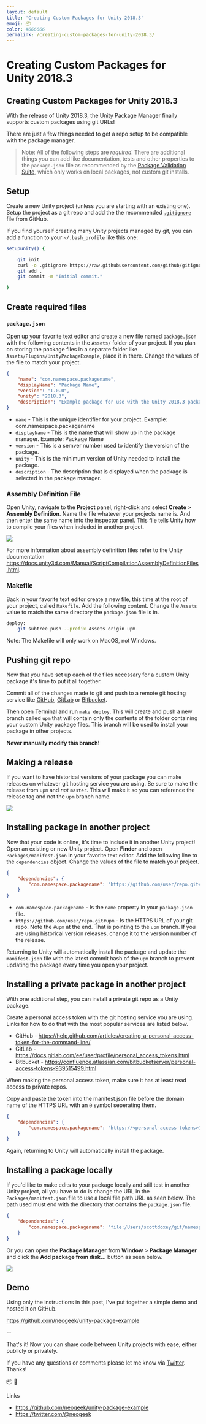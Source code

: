 ```yaml
---
layout: default
title: 'Creating Custom Packages for Unity 2018.3'
emoji: 📦
color: #666666
permalink: /creating-custom-packages-for-unity-2018.3/
---
```


# Creating Custom Packages for Unity 2018.3

## Creating Custom Packages for Unity 2018.3

With the release of Unity 2018.3, the Unity Package Manager finally supports custom packages using git URLs!

There are just a few things needed to get a repo setup to be compatible with the package manager.

> Note: All of the following steps are _required_. There are additional things you can add like documentation, tests and other properties to the `package.json` file as recommended by the [Package Validation Suite](https://docs.unity3d.com/Packages/com.unity.package-validation-suite@0.4/manual/index.html), which only works on local packages, not custom git installs.

## Setup

Create a new Unity project (unless you are starting with an existing one). Setup the project as a git repo and add the the recommended [`.gitignore`](https://github.com/github/gitignore/blob/master/Unity.gitignore) file from GitHub.

If you find yourself creating many Unity projects managed by git, you can add a function to your `~/.bash_profile` like this one:

```bash
setupunity() {

    git init
    curl -o .gitignore https://raw.githubusercontent.com/github/gitignore/master/Unity.gitignore
    git add .
    git commit -m "Initial commit."

}
```

## Create required files

### `package.json`

Open up your favorite text editor and create a new file named `package.json` with the following contents in the `Assets/` folder of your project. If you plan on storing the package files in a separate folder like `Assets/Plugins/UnityPackageExample`, place it in there. Change the values of the file to match your project.

```json
{
    "name": "com.namespace.packagename",
    "displayName": "Package Name",
    "version": "1.0.0",
    "unity": "2018.3",
    "description": "Example package for use with the Unity 2018.3 package manager."
}
```

-   `name` - This is the unique identifier for your project. Example: com.namespace.packagename
-   `displayName` - This is the name that will show up in the package manager. Example: Package Name
-   `version` - This is a semver number used to identify the version of the package.
-   `unity` - This is the minimum version of Unity needed to install the package.
-   `description` - The description that is displayed when the package is selected in the package manager.

### Assembly Definition File

Open Unity, navigate to the **Project** panel, right-click and select **Create** > **Assembly Definition**. Name the file whatever your projects name is. And then enter the same name into the inspector panel. This file tells Unity how to compile your files when included in another project.

![](/images/creating-custom-packages-for-unity-2018.3--assembly-definition-file.png)

For more information about assembly definition files refer to the Unity documentation <https://docs.unity3d.com/Manual/ScriptCompilationAssemblyDefinitionFiles.html>.

### Makefile

Back in your favorite text editor create a new file, this time at the root of your project, called `Makefile`. Add the following content. Change the `Assets` value to match the same directory the `package.json` file is in.

```bash
deploy:
	git subtree push --prefix Assets origin upm
```

Note: The Makefile will only work on MacOS, not Windows.

## Pushing git repo

Now that you have set up each of the files necessary for a custom Unity package it's time to put it all together.

Commit all of the changes made to git and push to a remote git hosting service like [GitHub](https://github.com/), [GitLab](https://about.gitlab.com/) or [Bitbucket](https://bitbucket.org/product).

Then open Terminal and run `make deploy`. This will create and push a new branch called `upm` that will contain only the contents of the folder containing your custom Unity package files. This branch will be used to install your package in other projects.

**Never manually modify this branch!**

## Making a release

If you want to have historical versions of your package you can make releases on whatever git hosting service you are using. Be sure to make the release from `upm` and _not_ `master`. This will make it so you can reference the release tag and not the `upm` branch name.

![](/images/creating-custom-packages-for-unity-2018.3--git-release.png)

## Installing package in another project

Now that your code is online, it's time to include it in another Unity project! Open an existing or new Unity project. Open **Finder** and open `Packages/manifest.json` in your favorite text editor. Add the following line to the `dependencies` object. Change the values of the file to match your project.

```json
{
    "dependencies": {
        "com.namespace.packagename": "https://github.com/user/repo.git#upm"
    }
}
```

-   `com.namespace.packagename` - Is the `name` property in your `package.json` file.
-   `https://github.com/user/repo.git#upm` - Is the HTTPS URL of your git repo. Note the `#upm` at the end. That is pointing to the `upm` branch. If you are using historical version releases, change it to the version number of the release.

Returning to Unity will automatically install the package and update the `manifest.json` file with the latest commit hash of the `upm` branch to prevent updating the package every time you open your project.

## Installing a private package in another project

With one additional step, you can install a private git repo as a Unity package.

Create a personal access token with the git hosting service you are using. Links for how to do that with the most popular services are listed below.

-   GitHub - <https://help.github.com/articles/creating-a-personal-access-token-for-the-command-line/>
-   GitLab - <https://docs.gitlab.com/ee/user/profile/personal_access_tokens.html>
-   Bitbucket - <https://confluence.atlassian.com/bitbucketserver/personal-access-tokens-939515499.html>

When making the personal access token, make sure it has at least read access to private repos.

Copy and paste the token into the manifest.json file before the domain name of the HTTPS URL with an `@` symbol seperating them.

```json
{
    "dependencies": {
        "com.namespace.packagename": "https://<personal-access-tokens>@github.com/user/repo.git#upm"
    }
}
```

Again, returning to Unity will automatically install the package.

## Installing a package locally

If you'd like to make edits to your package locally and still test in another Unity project, all you have to do is change the URL in the `Packages/manifest.json` file to use a local file path URL as seen below. The path used must end with the directory that contains the `package.json` file.

```json
{
    "dependencies": {
        "com.namespace.packagename": "file:/Users/scottdoxey/git/namespace.packagename/Assets"
    }
}
```

Or you can open the **Package Manager** from **Window** > **Package Manager** and click the **Add package from disk...** button as seen below.

![](/images/creating-custom-packages-for-unity-2018.3--package-manager.png)

## Demo

Using only the instructions in this post, I've put together a simple demo and hosted it on GitHub.

<https://github.com/neogeek/unity-package-example>

--

That's it! Now you can share code between Unity projects with ease, either publicly or privately.

If you have any questions or comments please let me know via [Twitter](https://twitter.com/@neogeek). Thanks!

📦 🎉

Links

-   <https://github.com/neogeek/unity-package-example>
-   <https://twitter.com/@neogeek>
